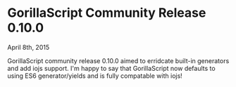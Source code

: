 # GorillaScript Community Release 0.10.0

April 8th, 2015

GorillaScript community release 0.10.0 aimed to erridcate built-in generators and add iojs support. I'm happy to say that GorillaScript now defaults to using ES6 generator/yields and is fully compatable with iojs!

